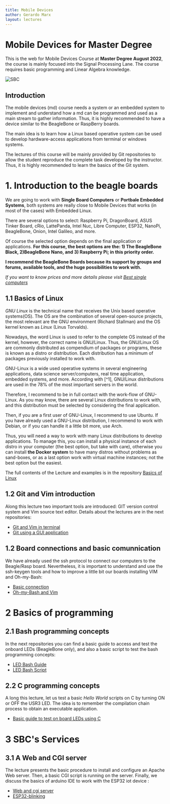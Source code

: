 ```yaml
---
title: Mobile Devices
author: Gerardo Marx
layout: lectures
---
```


# Mobile Devices for Master Degree
This is the web for Mobile Devices Course at **Master Degree August 2022**, the course is mainly focused into the Signal Processing Lane. The course requires basic programming and Linear Algebra knowledge.

![SBC](https://www.gadgetronicx.com/wp-content/uploads/2016/12/single-board-computers.jpg)

## Introduction
The mobile devices (md) course needs a system or an embedded system to implement and understand how a md can be programmed and used as a main stream to gather information. Thus, it is highly recommended to have a device similar to the BeagleBone or RaspBerry boards.

The main idea is to learn how a Linux based operative system can be used to develop hardware-access applications from terminal or windows systems.

The lectures of this course will be mainly provided by Git repositories to allow the student reproduce the complete task developed by the instructor. Thus, it is highly recommended to learn the basics of the Git system. 



# 1. Introduction to the beagle boards
We are going to work with **Single Board Computers** or **Portbale Embedded Systems**, both systems are really close to Mobile Devices that works (in most of the cases) with Embedded Linux.

There are several options to select: Raspberry Pi, DragonBoard, ASUS Tinker Board, cRio, LattePanda, Intel Nuc, Libre Computer, ESP32, NanoPi, BeagleBone, Onion, Intel Galileo, and
more.

Of course the selected option depends on the final application or applications. **For this course,
the best options are the: 1) The BeagleBone Black, 2)BeagleBone Nano, and 3) Raspberry Pi; in this priority order.**

**I recommend the BeagleBone Boards because its support by groups and forums, available tools, and the huge possibilities to work with.**
 
*If you want to know prices and more details please visit
[Best single computers](https://www.slant.co/topics/1629/~best-single-board-computers)*

## 1.1 Basics of Linux
*GNU Linux* is the technical name that receives the Unix based operative systems(OS). The OS are the combination of several open-source projects, the most relevant are the GNU environment (Richard Stallman) and the OS kernel known as *Linux* (Linus Torvalds). 

Nowadays, the word Linux is used to refer to the complete OS instead of the kernel, however, the correct name is GNU/Linux. Thus, the GNU/Linux OS are commonly distributed as compendium of packages or programs, these is known as a distro or distribution. Each distribution has a minimum of packages previously installed to work with. 

GNU-Linux is a wide used operative systems in several engineering applications, data science server/computers, real time application, embedded systems, and more. According with [^1], GNU/Linux distributions are used in the 78% of the most important servers in the world.

Therefore, I recommend to be in full contact with the work-flow of GNU-Linux. As you may know, there are several Linux distributions to work with, and this distribution must be selected by considering the final application. 

Then, if you are a first user of GNU-Linux, I recommend to use Ubuntu. If you have already used a GNU-Linux distribution, I recommend to work with Debian, or if you can handle it a little bit more, use Arch.

Thus, you will need a way to work with many Linux distributions to develop applications. To manage this, you can install a physical instance of each distro in your computer (the best option, but take with care), otherwise you can install **the Docker system** to have many distros without problems as sand-boxes, or as a last option work with virtual machine instances; not the best option but the easiest.

The full contents of the Lecture and examples is in the repository [Basics of Linux](http://gmarxcc.com:8088/Mobile-Devices-ITM/basics-of-linux.git)

## 1.2 Git and Vim introduction
Along this lecture two important tools are introduced: GIT version control system and Vim source text editor. Details about the lectures are in the next repositories:

- [Git and Vim in terminal](http://gmarxcc.com:8088/mcie-rs101/git-intro.git)
- [Git using a GUI application](http://gmarxcc.com:8088/mcie-rs101/git-introduction-gui.git)

## 1.2 Board connections and basic comunnication 

We have already used the ssh protocol to connect our computers to the Beagle/Rasp board. Nevertheless, it is important to understand and use the ssh-keygen tools and how to improve a little bit our boards installing VIM and Oh-my-Bash:

- [Basic connection](http://gmarxcc.com:8088/Mobile-Devices-ITM/basic-connection/src/branch/master/README.md)
- [Oh-my-Bash and Vim](http://gmarxcc.com:8088/Mobile-Devices-ITM/ohmybash-vim/src/branch/master/README.md)


# 2 Basics of programming  

## 2.1 Bash programming concepts
In the next repositories you can find a basic guide to access and test the onboard LEDs (BeagleBone only), and also a basic script to test the bash programming concepts:

- [LED Bash Guide](http://gmarxcc.com:8088/Mobile-Devices-ITM/beagle-bash)
- [LED Bash Script](http://gmarxcc.com:8088/Mobile-Devices-ITM/Bash-LED)

## 2.2 C programming concepts

A long this lecture, let us test a basic *Hello World* scripts on C by turning ON or OFF the USR3 LED. The idea is to remember the compilation chain process to obtain an executable application. 

- [Basic guide to test on board LEDs using C](https://github.com/ITM-MCIE/led-c)

# 3 SBC's Services	
## 3.1 A Web and CGI server

The lecture presents the basic procedure to install and configure an Apache Web server. Then, a basic CGI script is running on the server. Finally, we discuss the basics of arduino IDE to work with the ESP32 iot device :

- [Web and cgi server](http://gmarxcc.com:8088/Mobile-Devices-ITM/web-server)
- [ESP32-blinking](http://gmarxcc.com:8088/Mobile-Devices-ITM/esp32-blinking-serial) 



<!---
In order be ready for basic programming directly on the BBBs, we must check that some tools are already installed on our boards: Python, g++ compiler and make tools. 

First check that python is installed by

```
debian@beaglebone-black:~$ python --version 
Python 2.7.16
``` 

any version later than 2.6 is ok.

Next, check the g++ compiler version installed in your board:

```
debian@beaglebone-black:~$ g++ --version 
g++ (Debian 8.3.0-6) 8.3.0
Copyright (C) 2018 Free Software Foundation, Inc.
This is free software; see the source for copying conditions.  There is NO
warranty; not even for MERCHANTABILITY or FITNESS FOR A PARTICULAR PURPOSE.
```
at least version 8.3.0 is recommended. 

Finally, check the version of the `make` tool: 
```
debian@beaglebone-black:~$ make --version 
GNU Make 4.2.1
Built for arm-unknown-linux-gnueabihf
Copyright (C) 1988-2016 Free Software Foundation, Inc.
License GPLv3+: GNU GPL version 3 or later <http://gnu.org/licenses/gpl.html>
This is free software: you are free to change and redistribute it.
There is NO WARRANTY, to the extent permitted by law.
```
version 4.2.1 is preferred. If you do not have these tools installed use:
```
$ sudo apt-get install g++
$ sudo apt-get install make
$ sudo apt-get install python
```
only the missing packages. If you have installed the packages, but versions are lower update the packages by using:

```
$ sudo apt-get upgrade g++
$ sudo apt-get upgrade make
$ sudo apt-get upgrade python
```
to upgrade the requiere package.


## 2.1 Version Control System Git

## 2.2 


# 3 IoT
# 4 Cross-Compilation 
# 5 Projects

### Basic USB connection

[^1]: IDC http://www.tercerainformacion.es/spip.php?article15580
ing a GUI](http://gmarxcc.com:8088/mcie-rs101/git-introduction-gui.git)


## 1.3 Board connections and basic comunnication

## 1.4 An introduction to services

# 2 Basics of programming  
## 2.1 Version Control System
# 3 IoT
# 4 Cross-Compilation 
# 5 Projects

### Basic USB connection

[^1]: IDC http://www.tercerainformacion.es/spip.php?article15580

-->

